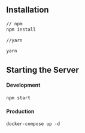 ## Installation

```sh
// npm
npm install

//yarn

yarn
```

## Starting the Server

#### Development

```
npm start
```

#### Production

```
docker-compose up -d
```
